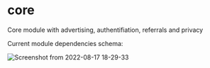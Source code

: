 # core
Core module with advertising, authentifiation, referrals and privacy

Current module dependencies schema:

![Screenshot from 2022-08-17 18-29-33](https://user-images.githubusercontent.com/107135773/185161915-c16b617d-0440-4aeb-8c5c-7b9258075154.png)
